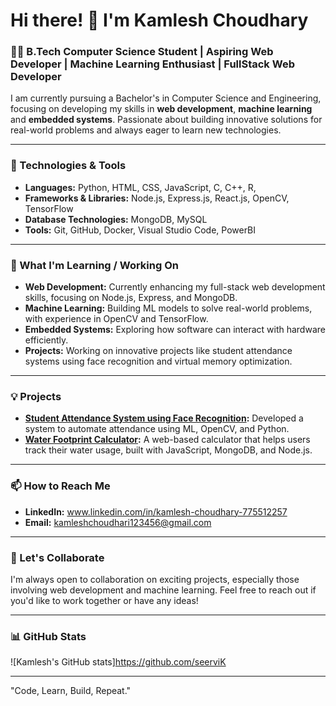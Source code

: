 # Hi there! 👋 I'm Kamlesh Choudhary

### 🧑‍💻 B.Tech Computer Science Student | Aspiring Web Developer | Machine Learning Enthusiast | FullStack Web Developer

I am currently pursuing a Bachelor's in Computer Science and Engineering, focusing on developing my skills in **web development**, **machine learning** and **embedded systems**. Passionate about building innovative solutions for real-world problems and always eager to learn new technologies.

---

### 🔧 Technologies & Tools

- **Languages:** Python, HTML, CSS, JavaScript, C, C++, R, 
- **Frameworks & Libraries:** Node.js, Express.js, React.js, OpenCV, TensorFlow
- **Database Technologies:** MongoDB, MySQL
- **Tools:** Git, GitHub, Docker, Visual Studio Code, PowerBI

---

### 🌱 What I'm Learning / Working On

- **Web Development:** Currently enhancing my full-stack web development skills, focusing on Node.js, Express, and MongoDB.
- **Machine Learning:** Building ML models to solve real-world problems, with experience in OpenCV and TensorFlow.
- **Embedded Systems:** Exploring how software can interact with hardware efficiently.
- **Projects:** Working on innovative projects like student attendance systems using face recognition and virtual memory optimization.

---

### 💡 Projects

- **[Student Attendance System using Face Recognition](https://github.com/kamlesh-project/attendance-face-recognition):** Developed a system to automate attendance using ML, OpenCV, and Python.
- **[Water Footprint Calculator](https://github.com/kamlesh-project/water-footprint-calculator):** A web-based calculator that helps users track their water usage, built with JavaScript, MongoDB, and Node.js.

---
### 📫 How to Reach Me

- **LinkedIn:** www.linkedin.com/in/kamlesh-choudhary-775512257
- **Email:** kamleshchoudhari123456@gmail.com

---

### 🚀 Let's Collaborate

I'm always open to collaboration on exciting projects, especially those involving web development and machine learning. Feel free to reach out if you'd like to work together or have any ideas!

---

### 📊 GitHub Stats

![Kamlesh's GitHub stats]https://github.com/seerviK

---

"Code, Learn, Build, Repeat."

